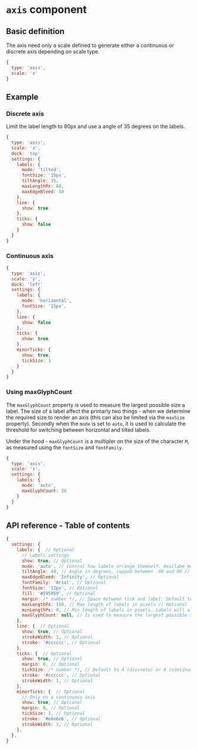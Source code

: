 # `axis` component

## Basic definition

The axis need only a scale defined to generate either a continuous or discrete axis depending on scale type.

```js
{
  type: 'axis',
  scale: 'x'
}
```

## Example

### Discrete axis

Limit the label length to 80px and use a angle of 35 degrees on the labels.

```js
{
  type: 'axis',
  scale: 'x',
  dock: 'top'
  settings: {
    labels: {
      mode: 'tilted',
      fontSize: '15px',
      tiltAngle: 35,
      maxLengthPx: 80,
      maxEdgeBleed: 50
    },
    line: {
      show: true
    },
    ticks: {
      show: false
    }
  }
}
```

### Continuous axis

```js
{
  type: 'axis',
  scale: 'y',
  dock: 'left'
  settings: {
    labels: {
      mode: 'horizontal',
      fontSize: '15px',
    },
    line: {
      show: false
    },
    ticks: {
      show: true
    },
    minorTicks: {
      show: true,
      tickSize: 3
    }
  }
}
```

### Using maxGlyphCount

The `maxGlyphCount` property is used to measure the largest possible size a label. The size of a label affect the primarly two things - when we determine the required size to render an axis (this can also be limited via the `maxSize` property). Secondly when the `mode` is set to `auto`, it is used to calculate the threshold for switching between horizontal and tilted labels.

Under the hood - `maxGlyphCount` is a multipler on the size of the character `M`, as measured using the `fontSize` and `fontFamily`.

```js
{
  type: 'axis',
  scale: 'x',
  settings: {
    labels: {
      mode: 'auto',
      maxGlyphCount: 20
    }
  }
}
```

## API reference - Table of contents



```js
{
  settings: { 
    labels: {  // Optional
      // Labels settings
      show: true, // Optional
      mode: 'auto', // Control how labels arrange themself. Availabe modes are auto, horizontal, layered and tilted. Only horizontal is supported on a continuous axis // Optional
      tiltAngle: 40, // Angle in degrees, capped between -90 and 90 // Optional
      maxEdgeBleed: 'Infinity', // Optional
      fontFamily: 'Arial', // Optional
      fontSize: '12px', // Optional
      fill: '#595959', // Optional
      margin: /* number */, // Space between tick and label. Default to 6 (discrete) or 4 (continuous) // Optional
      maxLengthPx: 150, // Max length of labels in pixels // Optional
      minLengthPx: 0, // Min length of labels in pixels. Labels will always at least require this much space // Optional
      maxGlyphCount: null, // Is used to measure the largest possible size a label // Optional
    },
    line: {  // Optional
      show: true, // Optional
      strokeWidth: 1, // Optional
      stroke: '#cccccc', // Optional
    },
    ticks: {  // Optional
      show: true, // Optional
      margin: 0, // Optional
      tickSize: /* number */, // Default to 4 (discrete) or 8 (continuous) // Optional
      stroke: '#cccccc', // Optional
      strokeWidth: 1, // Optional
    },
    minorTicks: {  // Optional
      // Only on a continuous axis
      show: true, // Optional
      margin: 0, // Optional
      tickSize: 3, // Optional
      stroke: '#e6e6e6', // Optional
      strokeWidth: 1, // Optional
    },
  },
}
```

